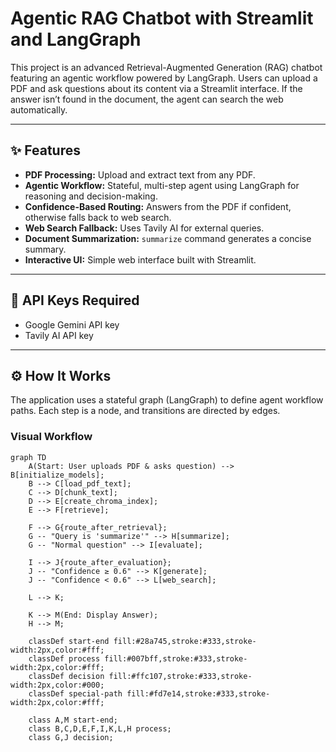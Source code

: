 # Agentic RAG Chatbot with Streamlit and LangGraph

This project is an advanced Retrieval-Augmented Generation (RAG) chatbot featuring an agentic workflow powered by LangGraph. Users can upload a PDF and ask questions about its content via a Streamlit interface. If the answer isn’t found in the document, the agent can search the web automatically.

---

## ✨ Features

- **PDF Processing:** Upload and extract text from any PDF.  
- **Agentic Workflow:** Stateful, multi-step agent using LangGraph for reasoning and decision-making.  
- **Confidence-Based Routing:** Answers from the PDF if confident, otherwise falls back to web search.  
- **Web Search Fallback:** Uses Tavily AI for external queries.  
- **Document Summarization:** `summarize` command generates a concise summary.  
- **Interactive UI:** Simple web interface built with Streamlit.  

---

## 🔑 API Keys Required

- Google Gemini API key  
- Tavily AI API key  

---

## ⚙️ How It Works

The application uses a stateful graph (LangGraph) to define agent workflow paths. Each step is a node, and transitions are directed by edges.

### Visual Workflow

```mermaid
graph TD
    A(Start: User uploads PDF & asks question) --> B[initialize_models];
    B --> C[load_pdf_text];
    C --> D[chunk_text];
    D --> E[create_chroma_index];
    E --> F[retrieve];

    F --> G{route_after_retrieval};
    G -- "Query is 'summarize'" --> H[summarize];
    G -- "Normal question" --> I[evaluate];

    I --> J{route_after_evaluation};
    J -- "Confidence ≥ 0.6" --> K[generate];
    J -- "Confidence < 0.6" --> L[web_search];

    L --> K;

    K --> M(End: Display Answer);
    H --> M;

    classDef start-end fill:#28a745,stroke:#333,stroke-width:2px,color:#fff;
    classDef process fill:#007bff,stroke:#333,stroke-width:2px,color:#fff;
    classDef decision fill:#ffc107,stroke:#333,stroke-width:2px,color:#000;
    classDef special-path fill:#fd7e14,stroke:#333,stroke-width:2px,color:#fff;

    class A,M start-end;
    class B,C,D,E,F,I,K,L,H process;
    class G,J decision;
